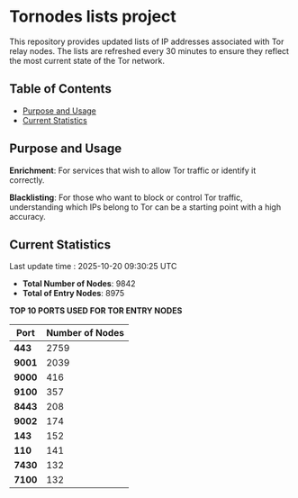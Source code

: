 # Tornodes lists project

This repository provides updated lists of IP addresses associated with Tor relay nodes. The lists are refreshed every 30 minutes to ensure they reflect the most current state of the Tor network.

## Table of Contents

- [Purpose and Usage](#purpose-and-usage)
- [Current Statistics](#current-statistics)


## Purpose and Usage

**Enrichment**: For services that wish to allow Tor traffic or identify it correctly.

**Blacklisting**: For those who want to block or control Tor traffic, understanding which IPs belong to Tor can be a starting point with a high accuracy.

## Current Statistics

Last update time : 2025-10-20 09:30:25 UTC

- **Total Number of Nodes**: 9842
- **Total of Entry Nodes**: 8975

**TOP 10 PORTS USED FOR TOR ENTRY NODES**

| **Port** | **Number of Nodes** |
|------|-----------------|
| **443**   | 2759  |
| **9001**   | 2039  |
| **9000**   | 416  |
| **9100**   | 357  |
| **8443**   | 208  |
| **9002**   | 174  |
| **143**   | 152  |
| **110**   | 141  |
| **7430**   | 132  |
| **7100**   | 132  |


